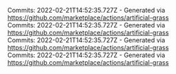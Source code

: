 Commits: 2022-02-21T14:52:35.727Z - Generated via https://github.com/marketplace/actions/artificial-grass
<br>
Commits: 2022-02-21T14:52:35.727Z - Generated via https://github.com/marketplace/actions/artificial-grass
<br>
Commits: 2022-02-21T14:52:35.727Z - Generated via https://github.com/marketplace/actions/artificial-grass
<br>
Commits: 2022-02-21T14:52:35.727Z - Generated via https://github.com/marketplace/actions/artificial-grass
<br>
